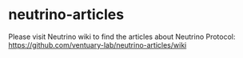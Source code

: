 # neutrino-articles

Please visit Neutrino wiki to find the articles about Neutrino Protocol:
https://github.com/ventuary-lab/neutrino-articles/wiki
